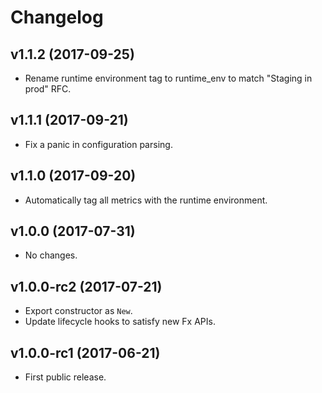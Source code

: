 # Changelog

## v1.1.2 (2017-09-25)

- Rename runtime environment tag to runtime_env to match
  "Staging in prod" RFC.

## v1.1.1 (2017-09-21)

- Fix a panic in configuration parsing.

## v1.1.0 (2017-09-20)

- Automatically tag all metrics with the runtime environment.

## v1.0.0 (2017-07-31)

- No changes.

## v1.0.0-rc2 (2017-07-21)

- Export constructor as `New`.
- Update lifecycle hooks to satisfy new Fx APIs.

## v1.0.0-rc1 (2017-06-21)

- First public release.
